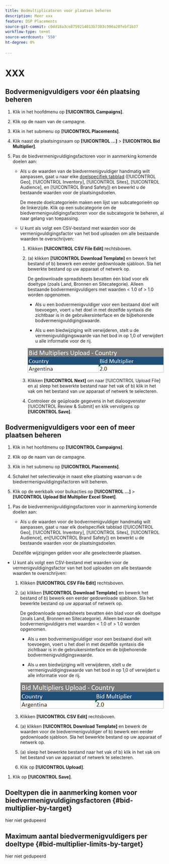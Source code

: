 ```yaml
---
title: Bodmultiplicatoren voor plaatsen beheren
description: Meer xxx
feature: DSP Placements
source-git-commit: c0dd18a3ce8759214813b7303c590a28febf1b37
workflow-type: tm+mt
source-wordcount: '550'
ht-degree: 0%

---
```


# XXX

## Bodvermenigvuldigers voor één plaatsing beheren

1. Klik in het hoofdmenu op **[!UICONTROL Campaigns]**.

1. Klik op de naam van de campagne.

1. Klik in het submenu op **[!UICONTROL Placements]**.

1. Klik naast de plaatsingsnaam op  **[!UICONTROL ...]** > **[!UICONTROL Bid Multiplier]**.

1. Pas de biedvermenigvuldigingsfactoren voor in aanmerking komende doelen aan:

   * Als u de waarden van de biedvermenigvuldiger handmatig wilt aanpassen, gaat u naar elke [doelspecifiek tabblad](#bid-multiplier-by-target) ([!UICONTROL Geo], [!UICONTROL Inventory], [!UICONTROL Sites], [!UICONTROL Audience], en [!UICONTROL Brand Safety]) en bewerkt u de bestaande waarden voor de plaatsingsdoelen.

     De meeste doelcategorieën maken een lijst van subcategorieën op de linkerzijde. Klik op een subcategorie om de biedvermenigvuldigingsfactoren voor die subcategorie te beheren, al naar gelang van toepassing.

   * U kunt als volgt een CSV-bestand met waarden voor de vermenigvuldigingsfactor van het bod uploaden om alle bestaande waarden te overschrijven:

      1. Klikken **[!UICONTROL CSV File Edit]** rechtsboven.

      1. (a) klikken **[!UICONTROL Download Template]** en bewerk het bestand of b) bewerk een eerder gedownloade sjabloon. Sla het bewerkte bestand op uw apparaat of netwerk op.

         De gedownloade spreadsheets bevatten één blad voor elk doeltype (zoals Land, Bronnen en Sitecategorie). Alleen bestaande bodvermenigvuldigers met waarden &lt; 1.0 of > 1.0 worden opgenomen.

         * Als u een bodvermenigvuldiger voor een bestaand doel wilt toevoegen, voert u het doel in met dezelfde syntaxis die zichtbaar is in de gebruikersinterface en de bijbehorende bodvermenigvuldigingswaarde.

         * Als u een biedwijziging wilt verwijderen, stelt u de vermenigvuldigingswaarde van het bod in op 1,0 of verwijdert u alle informatie voor de rij.

         ![Voorbeeldrij in een spreadsheetbestand voor een bied-multiplier](/help/dsp/assets/bid-multiplier-spreadsheet.png "Voorbeeldrij in een spreadsheetbestand voor een bied-multiplier")

      1. Klikken **[!UICONTROL Next]** om naar [!UICONTROL Upload File] en a) sleep het bewerkte bestand naar het vak of b) klik in het vak om het bestand van uw apparaat of netwerk te selecteren.

      1. Controleer de geüploade gegevens in het dialoogvenster [!UICONTROL Review & Submit] en klik vervolgens op **[!UICONTROL Save]**.

## Bodvermenigvuldigers voor een of meer plaatsen beheren

<!-- verify all and edit accordingly -->

1. Klik in het hoofdmenu op **[!UICONTROL Campaigns]**.

1. Klik op de naam van de campagne.

1. Klik in het submenu op **[!UICONTROL Placements]**.

1. Schakel het selectievakje in naast elke plaatsing waarvan u de biedvermenigvuldigingsfactoren wilt beheren.

1. Klik op de werkbalk voor bulkacties op **[!UICONTROL ...]** > **[!UICONTROL Upload Bid Multiplier Excel Sheet]**.

<!-- Check the following this functionality when available in UAT -->

1. Pas de biedvermenigvuldigingsfactoren voor in aanmerking komende doelen aan:

   * Als u de waarden voor de bodvermenigvuldiger handmatig wilt aanpassen, gaat u naar elk doelspecifiek tabblad ([!UICONTROL Geo], [!UICONTROL Inventory], [!UICONTROL Sites], [!UICONTROL Audience], en[!UICONTROL Brand Safety]) en bewerkt u de bestaande waarden voor de plaatsingsdoelen.

   Dezelfde wijzigingen gelden voor alle geselecteerde plaatsen.

* U kunt als volgt een CSV-bestand met waarden voor de vermenigvuldigingsfactor van het bod uploaden om alle bestaande waarden te overschrijven:

   1. Klikken **[!UICONTROL CSV File Edit]** rechtsboven.

   1. (a) klikken **[!UICONTROL Download Template]** en bewerk het bestand of b) bewerk een eerder gedownloade sjabloon. Sla het bewerkte bestand op uw apparaat of netwerk op.

      De gedownloade spreadsheets bevatten één blad voor elk doeltype (zoals Land, Bronnen en Sitecategorie). Alleen bestaande bodvermenigvuldigers met waarden &lt; 1.0 of > 1.0 worden opgenomen.

      * Als u een bodvermenigvuldiger voor een bestaand doel wilt toevoegen, voert u het doel in met dezelfde syntaxis die zichtbaar is in de gebruikersinterface en de bijbehorende bodvermenigvuldigingswaarde.

      * Als u een biedwijziging wilt verwijderen, stelt u de vermenigvuldigingswaarde van het bod in op 1,0 of verwijdert u alle informatie voor de rij.

      ![Voorbeeldrij in een spreadsheetbestand voor een bied-multiplier](/help/dsp/assets/bid-multiplier-spreadsheet.png "Voorbeeldrij in een spreadsheetbestand voor een bied-multiplier")

   1. Klikken **[!UICONTROL CSV Edit]** rechtsboven.

   1. (a) klikken **[!UICONTROL Download Template]** en bewerk de waarden voor de biedvermenigvuldiger of b) bewerk een eerder gedownloade sjabloon. Sla het bewerkte bestand op uw apparaat of netwerk op.

   1. (a) sleep het bewerkte bestand naar het vak of b) klik in het vak om het bestand van uw apparaat of netwerk te selecteren.

   1. Klik op **[!UICONTROL Upload]**.

1. Klik op **[!UICONTROL Save]**.

## Doeltypen die in aanmerking komen voor biedvermenigvuldigingsfactoren {#bid-multiplier-by-target}

hier niet gedupeerd

## Maximum aantal biedvermenigvuldigers per doeltype {#bid-multiplier-limits-by-target}

hier niet gedupeerd

<!--

>[!MORELIKETHIS]
>
>* [About Placement Management](placement-about.md)
>* [Edit Placements](placement-edit.md)
>* [View the Change Log for a Placement](placement-change-log.md)
>* [Placement Settings](placement-settings.md)
 -->
